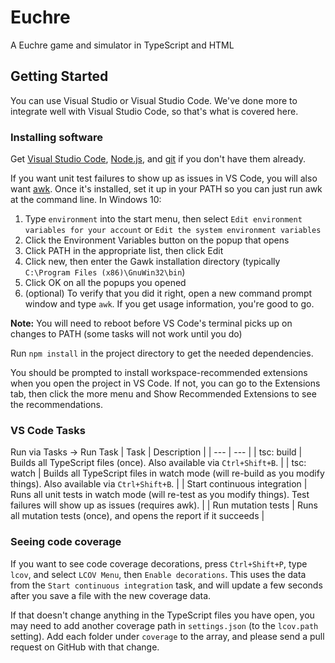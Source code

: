 # Euchre

A Euchre game and simulator in TypeScript and HTML

## Getting Started

You can use Visual Studio or Visual Studio Code. We've done more to integrate well with Visual Studio Code, so that's what is covered here.

### Installing software
Get [Visual Studio Code](https://code.visualstudio.com/),  [Node.js](https://nodejs.org/en/download/package-manager/), and [git](https://git-scm.com/downloads) if you don't have them already.

If you want unit test failures to show up as issues in VS Code, you will also want [awk](http://gnuwin32.sourceforge.net/packages/gawk.htm). Once it's installed, set it up in your PATH so you can just run awk at the command line. In Windows 10:
1. Type `environment` into the start menu, then select `Edit environment variables for your account` or `Edit the system environment variables`
2. Click the Environment Variables button on the popup that opens
3. Click PATH in the appropriate list, then click Edit
4. Click new, then enter the Gawk installation directory (typically `C:\Program Files (x86)\GnuWin32\bin`)
5. Click OK on all the popups you opened
6. (optional) To verify that you did it right, open a new command prompt window and type `awk`. If you get usage information, you're good to go.

**Note:** You will need to reboot before VS Code's terminal picks up on changes to PATH (some tasks will not work until you do)

Run `npm install` in the project directory to get the needed dependencies.

You should be prompted to install workspace-recommended extensions when you open the project in VS Code. If not, you can go to the Extensions tab, then click the more menu and Show Recommended Extensions to see the recommendations.

### VS Code Tasks
Run via Tasks -> Run Task
| Task                         | Description |
| ---                          | --- |
| tsc: build                   | Builds all TypeScript files (once). Also available via `Ctrl+Shift+B`. |
| tsc: watch                   | Builds all TypeScript files in watch mode (will re-build as you modify things). Also available via `Ctrl+Shift+B`. |
| Start continuous integration | Runs all unit tests in watch mode (will re-test as you modify things). Test failures will show up as issues (requires awk). |
| Run mutation tests           | Runs all mutation tests (once), and opens the report if it succeeds |

### Seeing code coverage
If you want to see code coverage decorations, press `Ctrl+Shift+P`, type `lcov`, and select `LCOV Menu`, then `Enable decorations`. This uses the data from the `Start continuous integration` task, and will update a few seconds after you save a file with the new coverage data.

If that doesn't change anything in the TypeScript files you have open, you may need to add another coverage path in `settings.json` (to the `lcov.path` setting). Add each folder under `coverage` to the array, and please send a pull request on GitHub with that change.
